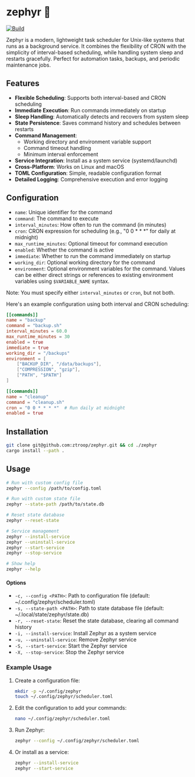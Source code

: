 # zephyr 💨

[![Build](https://github.com/ztroop/zephyr/actions/workflows/build.yml/badge.svg)](https://github.com/ztroop/zephyr/actions/workflows/build.yml)

Zephyr is a modern, lightweight task scheduler for Unix-like systems that runs as a background service. It combines the flexibility of CRON with the simplicity of interval-based scheduling, while handling system sleep and restarts gracefully. Perfect for automation tasks, backups, and periodic maintenance jobs.

## Features

- **Flexible Scheduling**: Supports both interval-based and CRON scheduling
- **Immediate Execution**: Run commands immediately on startup
- **Sleep Handling**: Automatically detects and recovers from system sleep
- **State Persistence**: Saves command history and schedules between restarts
- **Command Management**:
  - Working directory and environment variable support
  - Command timeout handling
  - Minimum interval enforcement
- **Service Integration**: Install as a system service (systemd/launchd)
- **Cross-Platform**: Works on Linux and macOS
- **TOML Configuration**: Simple, readable configuration format
- **Detailed Logging**: Comprehensive execution and error logging

## Configuration

- `name`: Unique identifier for the command
- `command`: The command to execute
- `interval_minutes`: How often to run the command (in minutes)
- `cron`: CRON expression for scheduling (e.g., "0 0 \* \* \*" for daily at midnight)
- `max_runtime_minutes`: Optional timeout for command execution
- `enabled`: Whether the command is active
- `immediate`: Whether to run the command immediately on startup
- `working_dir`: Optional working directory for the command
- `environment`: Optional environment variables for the command. Values can be either direct strings or references to existing environment variables using `$VARIABLE_NAME` syntax.

Note: You must specify either `interval_minutes` or `cron`, but not both.

Here's an example configuration using both interval and CRON scheduling:

```toml
[[commands]]
name = "backup"
command = "backup.sh"
interval_minutes = 60.0
max_runtime_minutes = 30
enabled = true
immediate = true
working_dir = "/backups"
environment = [
    ["BACKUP_DIR", "/data/backups"],
    ["COMPRESSION", "gzip"],
    ["PATH", "$PATH"]
]

[[commands]]
name = "cleanup"
command = "cleanup.sh"
cron = "0 0 * * * *"  # Run daily at midnight
enabled = true
```

## Installation

```sh
git clone git@github.com:ztroop/zephyr.git && cd ./zephyr
cargo install --path .
```

## Usage

```bash
# Run with custom config file
zephyr --config /path/to/config.toml

# Run with custom state file
zephyr --state-path /path/to/state.db

# Reset state database
zephyr --reset-state

# Service management
zephyr --install-service
zephyr --uninstall-service
zephyr --start-service
zephyr --stop-service

# Show help
zephyr --help
```

#### Options

- `-c, --config <PATH>`: Path to configuration file (default: ~/.config/zephyr/scheduler.toml)
- `-s, --state-path <PATH>`: Path to state database file (default: ~/.local/state/zephyr/state.db)
- `-r, --reset-state`: Reset the state database, clearing all command history
- `-i, --install-service`: Install Zephyr as a system service
- `-u, --uninstall-service`: Remove Zephyr service
- `-S, --start-service`: Start the Zephyr service
- `-X, --stop-service`: Stop the Zephyr service

### Example Usage

1. Create a configuration file:

   ```bash
   mkdir -p ~/.config/zephyr
   touch ~/.config/zephyr/scheduler.toml
   ```

2. Edit the configuration to add your commands:

   ```bash
   nano ~/.config/zephyr/scheduler.toml
   ```

3. Run Zephyr:

   ```bash
   zephyr --config ~/.config/zephyr/scheduler.toml
   ```

4. Or install as a service:
   ```bash
   zephyr --install-service
   zephyr --start-service
   ```
